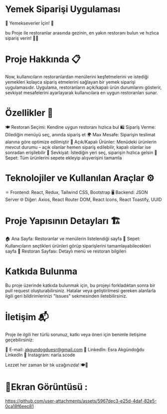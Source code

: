 #  Yemek Siparişi Uygulaması
🍔 Yemekseverler İçin! 🍕

bu Proje ile restoranlar arasında gezinin, en yakın restoranı bulun ve hızlıca sipariş verin! 🚗💨

# Proje Hakkında 📋
Now, kullanıcıların restoranlardan menülerini keşfetmelerini ve istediği yemekleri kolayca sipariş etmelerini sağlayan bir yemek siparişi uygulamasıdır. Uygulama, restoranların açık/kapalı ürün durumlarını gösterir, sevkiyat mesafelerini ayarlayarak kullanıcılara en uygun restoranları sunar.

# Özellikler 🔧
🍽️ Restoran Seçimi: Kendine uygun restoranı hızlıca bul
🛍️ Sipariş Verme: Dilediğin menüyü seç, anında sipariş et
🌍 Max Mesafe: Siparişin teslimat alanına göre optimize edilmiştir
🔴 Açık/Kapalı Ürünler: Menüdeki ürünlerin mevcut durumu – açık olanlar hemen sipariş edilebilir, kapalı olanlar ise sonradan erişilebilir
🚚 Sevkiyat: İstediğin yeri seç, siparişin hızlıca gelsin
🛒 Sepet: Tüm ürünlerini sepete ekleyip alışverişini tamamla

#  Teknolojiler ve Kullanılan Araçlar ⚙️
⚛️ Frontend: React, Redux, Tailwind CSS, Bootstrap
🖥️ Backend: JSON Server
🌐 Diğer: Axios, React Router DOM, React Icons, React Toastify, UUID

#  Proje Yapısının Detayları 🏗️
🏠 Ana Sayfa: Restoranlar ve menülerin listelendiği sayfa
🛒 Sepet: Kullanıcıların seçtikleri ürünleri görüp siparişlerini tamamlayabilecekleri sayfa
🍴 Restoran Sayfası: Detaylı menü ve restoran bilgileri

# Katkıda Bulunma
Bu proje üzerinde katkıda bulunmak için, bu projeyi forkladıktan sonra bir pull request oluşturabilirsiniz.
Hatalar veya geliştirilmesi gereken alanlarla ilgili geri bildirimlerinizi "Issues" sekmesinden iletebilirsiniz.
#  İletişim 📬
Proje ile ilgili her türlü sorunuz, katkı veya öneri için benimle iletişime geçebilirsiniz:

📧 E-mail: akgundogduesr@gmail.com
💼 LinkedIn: Esra Akgündoğdu LinkedIn
📱 Instagram: narla.scode

Lezzet her zaman bir tık uzağınızda! 🍽️🚀
#   📸Ekran Görüntüsü :


https://github.com/user-attachments/assets/5967dec3-e25d-4daf-82e5-0ca18f6eec81













